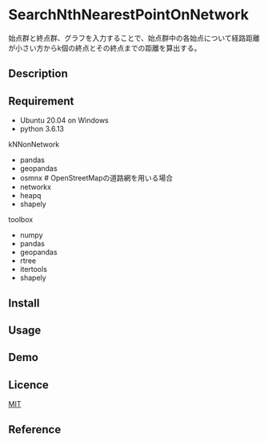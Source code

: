 SearchNthNearestPointOnNetwork
===

始点群と終点群、グラフを入力することで、始点群中の各始点について経路距離が小さい方からk個の終点とその終点までの距離を算出する。

## Description

## Requirement
- Ubuntu 20.04 on Windows
- python 3.6.13

kNNonNetwork
- pandas
- geopandas
- osmnx  # OpenStreetMapの道路網を用いる場合
- networkx
- heapq
- shapely

toolbox
- numpy
- pandas
- geopandas
- rtree
- itertools
- shapely

## Install

## Usage

## Demo

## Licence

[MIT](https://github.com/Kinutaku/kNNOnNetwork/blob/main/Licence)

## Reference

